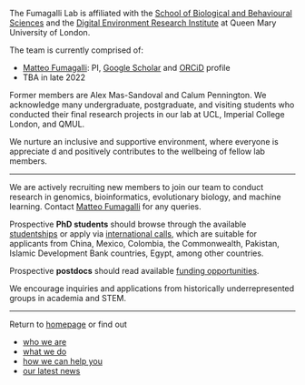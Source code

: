 
The Fumagalli Lab is affiliated with the [School of Biological and Behavioural Sciences](https://www.qmul.ac.uk/sbbs/) and the [Digital Environment Research Institute](https://www.qmul.ac.uk/deri/) at Queen Mary University of London.

The team is currently comprised of:
- [Matteo Fumagalli](https://www.qmul.ac.uk/sbbs/staff/matteo-fumagalli.html): PI, [Google Scholar](https://scholar.google.co.uk/citations?user=rQhiTmYAAAAJ&hl=en) and [ORCiD](https://orcid.org/0000-0002-4084-2953) profile
- TBA in late 2022

Former members are Alex Mas-Sandoval and Calum Pennington. We acknowledge many undergraduate, postgraduate, and visiting students who conducted their final research projects in our lab at UCL, Imperial College London, and QMUL.

We nurture an inclusive and supportive environment, where everyone is appreciate
d and positively contributes to the wellbeing of fellow lab members.

------------------------------------------------------

We are actively recruiting new members to join our team to conduct research in genomics, bioinformatics, evolutionary biology, and machine learning. 
Contact [Matteo Fumagalli](https://www.qmul.ac.uk/sbbs/staff/matteo-fumagalli.html) for any queries. 

Prospective __PhD students__ should browse through the available [studentships](https://www.qmul.ac.uk/sbbs/postgraduate/phd-programmes/postgraduate-research-studentships/) or apply via [international calls](https://www.qmul.ac.uk/sbbs/postgraduate/phd-programmes/fees-funding/), which are suitable for applicants from China, Mexico, Colombia, the Commonwealth, Pakistan, Islamic Development Bank countries, Egypt, among other countries.

Prospective __postdocs__ should read available [funding opportunities](https://www.qmul.ac.uk/sbbs/research/postdoctoral_fellowships/).

We encourage inquiries and applications from historically underrepresented groups in academia and STEM.

------------------------------------------

Return to [homepage](https://mfumagalli.github.io) or find out
- [who we are](https://mfumagalli.github.io/who-we-are)
- [what we do](https://mfumagalli.github.io/what-we-do) 
- [how we can help you](https://mfumagalli.github.io/how-we-can-help-you)
- [our latest news](https://mfumagalli.github.io/news)



